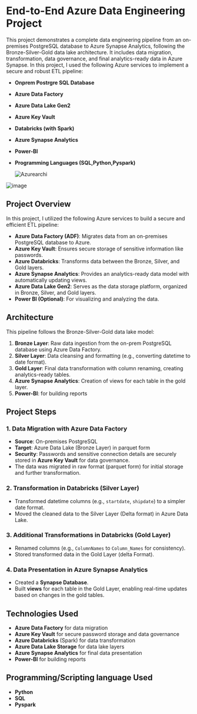 # End-to-End Azure Data Engineering Project

This project demonstrates a complete data engineering pipeline from an on-premises PostgreSQL database to Azure Synapse Analytics, following the Bronze-Silver-Gold data lake architecture. It includes data migration, transformation, data governance, and final analytics-ready data in Azure Synapse.
In this project, I used the following Azure services to implement a secure and robust ETL pipeline:

- **Onprem Postrgre SQL Database**
- **Azure Data Factory**
- **Azure Data Lake Gen2**
- **Azure Key Vault**
- **Databricks (with Spark)**
- **Azure Synapse Analytics**
- **Power-BI**
- **Programming Languages (SQL,Python,Pyspark)**

  ![Azurearchi](https://github.com/user-attachments/assets/80f0ad47-7ed6-4171-89d6-1ee47f4a518c)

![image](https://github.com/user-attachments/assets/8d3a1156-cc78-44e5-b546-d7403d3c9d70)

## Project Overview
In this project, I utilized the following Azure services to build a secure and efficient ETL pipeline:

- **Azure Data Factory (ADF)**: Migrates data from an on-premises PostgreSQL database to Azure.
- **Azure Key Vault**: Ensures secure storage of sensitive information like passwords.
- **Azure Databricks**: Transforms data between the Bronze, Silver, and Gold layers.
- **Azure Synapse Analytics**: Provides an analytics-ready data model with automatically updating views.
- **Azure Data Lake Gen2**: Serves as the data storage platform, organized in Bronze, Silver, and Gold layers.
- **Power BI (Optional)**: For visualizing and analyzing the data.

## Architecture
This pipeline follows the Bronze-Silver-Gold data lake model:
1. **Bronze Layer**: Raw data ingestion from the on-prem PostgreSQL database using Azure Data Factory.
2. **Silver Layer**: Data cleansing and formatting (e.g., converting datetime to date format).
3. **Gold Layer**: Final data transformation with column renaming, creating analytics-ready tables.
4. **Azure Synapse Analytics**: Creation of views for each table in the gold layer.
5.  **Power-BI**: for building reports

## Project Steps

### 1. Data Migration with Azure Data Factory
- **Source**: On-premises PostgreSQL
- **Target**: Azure Data Lake (Bronze Layer) in parquet form
- **Security**: Passwords and sensitive connection details are securely stored in **Azure Key Vault** for data governance.
- The data was migrated in raw format (parquet form) for initial storage and further transformation.

### 2. Transformation in Databricks (Silver Layer)
- Transformed datetime columns (e.g., `startdate`, `shipdate`) to a simpler date format.
- Moved the cleaned data to the Silver Layer (Delta format) in Azure Data Lake.

### 3. Additional Transformations in Databricks (Gold Layer)
- Renamed columns (e.g., `ColumnNames` to `Column_Names` for consistency).
- Stored transformed data in the Gold Layer (delta Format).

### 4. Data Presentation in Azure Synapse Analytics
- Created a **Synapse Database**.
- Built **views** for each table in the Gold Layer, enabling real-time updates based on changes in the gold tables.

## Technologies Used
- **Azure Data Factory** for data migration
- **Azure Key Vault** for secure password storage and data governance
- **Azure Databricks** (Spark) for data transformation
- **Azure Data Lake Storage** for data lake layers
- **Azure Synapse Analytics** for final data presentation
- **Power-BI** for building reports

## Programming/Scripting language Used
- **Python**
- **SQL**
- **Pyspark**
